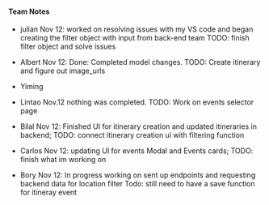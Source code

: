 <h4>Team Notes</h4>

 - julian
Nov 12: worked on resolving issues with my VS code and began creating the filter object with input from back-end team TODO: finish filter object and solve issues

 - Albert
Nov 12: Done: Completed model changes. TODO: Create itinerary and figure out image_urls

 - Yiming


 - Lintao
Nov.12 nothing was completed.
TODO: Work on events selector page

 - Bilal
Nov 12: Finished UI for itinerary creation and updated itineraries in backend; TODO: connect itinerary creation ui with filtering function

 - Carlos
Nov 12: updating UI for events Modal and Events cards; TODO: finish what im working on

 - Bory
Nov 12: In progress working on sent up endpoints and requesting backend data for location filter
Todo: still need to have a save function for itineray event